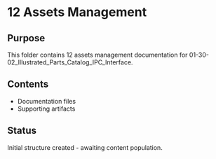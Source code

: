 # 12 Assets Management

## Purpose
This folder contains 12 assets management documentation for 01-30-02_Illustrated_Parts_Catalog_IPC_Interface.

## Contents
- Documentation files
- Supporting artifacts

## Status
Initial structure created - awaiting content population.
